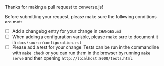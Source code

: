 Thanks for making a pull request to converse.js!

Before submitting your request, please make sure the following conditions are met:

- [ ] Add a changelog entry for your change in `CHANGES.md`
- [ ] When adding a configuration variable, please make sure to
      document it in `docs/source/configuration.rst`
- [ ] Please add a test for your change. Tests can be run in the commandline
      with `make check` or you can run them in the browser by running `make serve`
      and then opening `http://localhost:8000/tests.html`.
